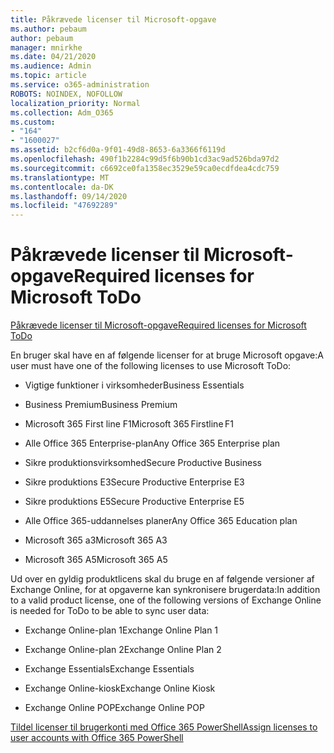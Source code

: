 ```yaml
---
title: Påkrævede licenser til Microsoft-opgave
ms.author: pebaum
author: pebaum
manager: mnirkhe
ms.date: 04/21/2020
ms.audience: Admin
ms.topic: article
ms.service: o365-administration
ROBOTS: NOINDEX, NOFOLLOW
localization_priority: Normal
ms.collection: Adm_O365
ms.custom:
- "164"
- "1600027"
ms.assetid: b2cf6d0a-9f01-49d8-8653-6a3366f6119d
ms.openlocfilehash: 490f1b2284c99d5f6b90b1cd3ac9ad526bda97d2
ms.sourcegitcommit: c6692ce0fa1358ec3529e59ca0ecdfdea4cdc759
ms.translationtype: MT
ms.contentlocale: da-DK
ms.lasthandoff: 09/14/2020
ms.locfileid: "47692289"
---
```

# <a name="required-licenses-for-microsoft-todo"></a><span data-ttu-id="79111-102">Påkrævede licenser til Microsoft-opgave</span><span class="sxs-lookup"><span data-stu-id="79111-102">Required licenses for Microsoft ToDo</span></span>

[<span data-ttu-id="79111-103">Påkrævede licenser til Microsoft-opgave</span><span class="sxs-lookup"><span data-stu-id="79111-103">Required licenses for Microsoft ToDo</span></span>](https://support.office.com/article/381e9d1b-c500-49b5-973e-890fd86528d7.aspx)
  
<span data-ttu-id="79111-104">En bruger skal have en af følgende licenser for at bruge Microsoft opgave:</span><span class="sxs-lookup"><span data-stu-id="79111-104">A user must have one of the following licenses to use Microsoft ToDo:</span></span>
  
- <span data-ttu-id="79111-105">Vigtige funktioner i virksomheder</span><span class="sxs-lookup"><span data-stu-id="79111-105">Business Essentials</span></span>

- <span data-ttu-id="79111-106">Business Premium</span><span class="sxs-lookup"><span data-stu-id="79111-106">Business Premium</span></span>

- <span data-ttu-id="79111-107">Microsoft 365 First line F1</span><span class="sxs-lookup"><span data-stu-id="79111-107">Microsoft 365 Firstline F1</span></span>

- <span data-ttu-id="79111-108">Alle Office 365 Enterprise-plan</span><span class="sxs-lookup"><span data-stu-id="79111-108">Any Office 365 Enterprise plan</span></span>

- <span data-ttu-id="79111-109">Sikre produktionsvirksomhed</span><span class="sxs-lookup"><span data-stu-id="79111-109">Secure Productive Business</span></span>

- <span data-ttu-id="79111-110">Sikre produktions E3</span><span class="sxs-lookup"><span data-stu-id="79111-110">Secure Productive Enterprise E3</span></span>

- <span data-ttu-id="79111-111">Sikre produktions E5</span><span class="sxs-lookup"><span data-stu-id="79111-111">Secure Productive Enterprise E5</span></span>

- <span data-ttu-id="79111-112">Alle Office 365-uddannelses planer</span><span class="sxs-lookup"><span data-stu-id="79111-112">Any Office 365 Education plan</span></span>

- <span data-ttu-id="79111-113">Microsoft 365 a3</span><span class="sxs-lookup"><span data-stu-id="79111-113">Microsoft 365 A3</span></span>

- <span data-ttu-id="79111-114">Microsoft 365 A5</span><span class="sxs-lookup"><span data-stu-id="79111-114">Microsoft 365 A5</span></span>

<span data-ttu-id="79111-115">Ud over en gyldig produktlicens skal du bruge en af følgende versioner af Exchange Online, for at opgaverne kan synkronisere brugerdata:</span><span class="sxs-lookup"><span data-stu-id="79111-115">In addition to a valid product license, one of the following versions of Exchange Online is needed for ToDo to be able to sync user data:</span></span>
  
- <span data-ttu-id="79111-116">Exchange Online-plan 1</span><span class="sxs-lookup"><span data-stu-id="79111-116">Exchange Online Plan 1</span></span>

- <span data-ttu-id="79111-117">Exchange Online-plan 2</span><span class="sxs-lookup"><span data-stu-id="79111-117">Exchange Online Plan 2</span></span>

- <span data-ttu-id="79111-118">Exchange Essentials</span><span class="sxs-lookup"><span data-stu-id="79111-118">Exchange Essentials</span></span>

- <span data-ttu-id="79111-119">Exchange Online-kiosk</span><span class="sxs-lookup"><span data-stu-id="79111-119">Exchange Online Kiosk</span></span>

- <span data-ttu-id="79111-120">Exchange Online POP</span><span class="sxs-lookup"><span data-stu-id="79111-120">Exchange Online POP</span></span>

[<span data-ttu-id="79111-121">Tildel licenser til brugerkonti med Office 365 PowerShell</span><span class="sxs-lookup"><span data-stu-id="79111-121">Assign licenses to user accounts with Office 365 PowerShell</span></span>](https://docs.microsoft.com/office365/enterprise/powershell/assign-licenses-to-user-accounts-with-office-365-powershell )
  
